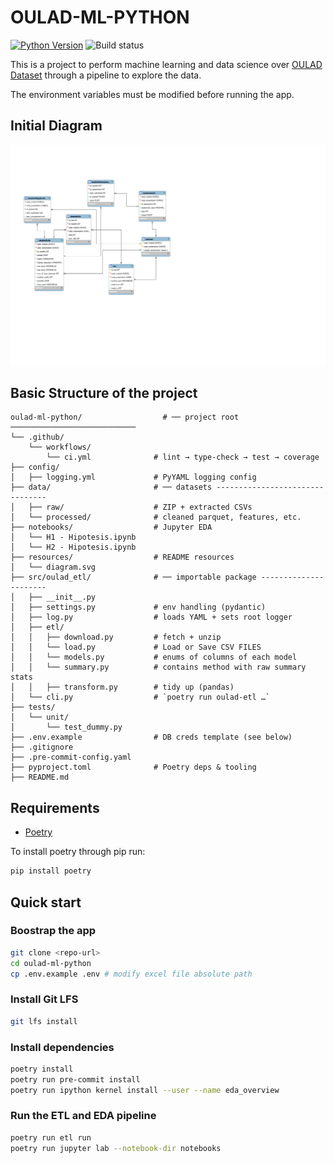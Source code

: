 # OULAD-ML-PYTHON
[![Python Version](https://img.shields.io/badge/python-3.12%2B-blue)](https://www.python.org/downloads/)
![Build status](https://img.shields.io/github/actions/workflow/status/Mandroide/oulad-ml-python/ci.yml)

This is a project to perform machine learning and data science over [OULAD Dataset](https://analyse.kmi.open.ac.uk/#open-dataset) through a pipeline to explore the data.

The environment variables must be modified before running the app.

## Initial Diagram
![Relational Diagram](resources/diagram.svg)

## Basic Structure of the project
```
oulad-ml-python/                  # ── project root ────────────────────────────
└── .github/
    └── workflows/
        └── ci.yml              # lint → type-check → test → coverage
├── config/
│   ├── logging.yml             # PyYAML logging config
├── data/                       # ── datasets --------------------------------
│   ├── raw/                    # ZIP + extracted CSVs
│   └── processed/              # cleaned parquet, features, etc.
├── notebooks/                  # Jupyter EDA
│   └── H1 - Hipotesis.ipynb
│   └── H2 - Hipotesis.ipynb
├── resources/                  # README resources
│   └── diagram.svg
├── src/oulad_etl/              # ── importable package ----------------------
│   ├── __init__.py
│   ├── settings.py             # env handling (pydantic)
│   ├── log.py                  # loads YAML + sets root logger
│   ├── etl/
│   │   ├── download.py         # fetch + unzip
│   │   └── load.py             # Load or Save CSV FILES
│   │   └── models.py           # enums of columns of each model
│   │   └── summary.py          # contains method with raw summary stats
│   │   ├── transform.py        # tidy up (pandas)
│   └── cli.py                  # `poetry run oulad-etl …`
├── tests/
│   └── unit/
│       └── test_dummy.py
├── .env.example                # DB creds template (see below)
├── .gitignore
├── .pre-commit-config.yaml
├── pyproject.toml              # Poetry deps & tooling
├── README.md
```
## Requirements
-  [Poetry](https://python-poetry.org/docs/#installation)

To install poetry through pip run:

```bash
pip install poetry
```

## Quick start

### Boostrap the app
```bash
git clone <repo-url>
cd oulad-ml-python
cp .env.example .env # modify excel file absolute path
```

### Install Git LFS
```bash
git lfs install
```

### Install dependencies
```bash
poetry install
poetry run pre-commit install
poetry run ipython kernel install --user --name eda_overview
```

### Run the ETL and EDA pipeline
```bash
poetry run etl run
poetry run jupyter lab --notebook-dir notebooks
```
